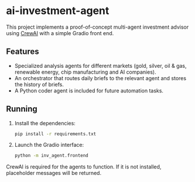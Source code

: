 # ai-investment-agent

This project implements a proof-of-concept multi-agent investment advisor using [CrewAI](https://github.com/joaomdmoura/crewAI) with a simple Gradio front end.

## Features

- Specialized analysis agents for different markets (gold, silver, oil & gas, renewable energy, chip manufacturing and AI companies).
- An orchestrator that routes daily briefs to the relevant agent and stores the history of briefs.
- A Python coder agent is included for future automation tasks.

## Running

1. Install the dependencies:
   ```bash
   pip install -r requirements.txt
   ```
2. Launch the Gradio interface:
   ```bash
   python -m inv_agent.frontend
   ```

CrewAI is required for the agents to function. If it is not installed, placeholder messages will be returned.
